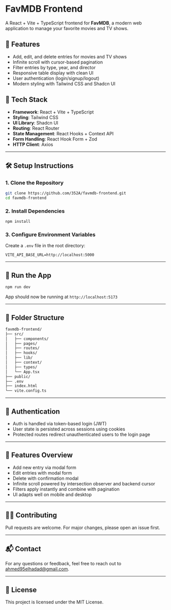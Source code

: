 # FavMDB Frontend

A React + Vite + TypeScript frontend for **FavMDB**, a modern web application to manage your favorite movies and TV shows.

## 🚀 Features

- Add, edit, and delete entries for movies and TV shows
- Infinite scroll with cursor-based pagination
- Filter entries by type, year, and director
- Responsive table display with clean UI
- User authentication (login/signup/logout)
- Modern styling with Tailwind CSS and Shadcn UI

## 🧰 Tech Stack

- **Framework**: React + Vite + TypeScript
- **Styling**: Tailwind CSS
- **UI Library**: Shadcn UI
- **Routing**: React Router
- **State Management**: React Hooks + Context API
- **Form Handling**: React Hook Form + Zod
- **HTTP Client**: Axios

---

## 🛠️ Setup Instructions

### 1. Clone the Repository

```bash
git clone https://github.com/352A/favmdb-frontend.git
cd favmdb-frontend
```

### 2. Install Dependencies

```bash
npm install
```

### 3. Configure Environment Variables

Create a `.env` file in the root directory:

```env
VITE_API_BASE_URL=http://localhost:5000
```

---

## 🧪 Run the App

```bash
npm run dev
```

App should now be running at `http://localhost:5173`

---

## 📁 Folder Structure

```bash
favmdb-frontend/
├── src/
│   ├── components/
│   ├── pages/
│   ├── routes/
│   ├── hooks/
│   ├── lib/
│   ├── context/
│   ├── types/
│   └── App.tsx
├── public/
├── .env
├── index.html
└── vite.config.ts
```

---

## 🔐 Authentication

- Auth is handled via token-based login (JWT)
- User state is persisted across sessions using cookies
- Protected routes redirect unauthenticated users to the login page

---

## 🧩 Features Overview

- Add new entry via modal form
- Edit entries with modal form
- Delete with confirmation modal
- Infinite scroll powered by intersection observer and backend cursor
- Filters apply instantly and combine with pagination
- UI adapts well on mobile and desktop

---

## 🧑‍💻 Contributing

Pull requests are welcome. For major changes, please open an issue first.

---

## 📬 Contact

For any questions or feedback, feel free to reach out to [ahmed95elhadad@gmail.com](mailto:ahmed95elhadad@gmail.com).

---

## 📄 License

This project is licensed under the MIT License.
